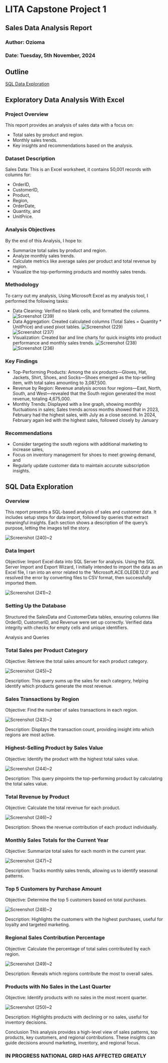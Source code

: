 # LITA Capstone Project 1

## Sales Data Analysis Report
### Author: Ozioma
### Date: Tuesday, 5th November, 2024

## Outline
[SQL Data Exploration](#sql-data-exploration)

## Exploratory Data Analysis With Excel

### Project Overview
This report provides an analysis of sales data with a focus on:
- Total sales by product and region.
- Monthly sales trends.
- Key insights and recommendations based on the analysis.

### Dataset Description
Sales Data: This is an Excel worksheet, it contains 50,001 records with columns for:
- OrderID, 
- CustomerID, 
- Product, 
- Region, 
- OrderDate,
- Quantity, and 
- UnitPrice.

### Analysis Objectives
By the end of this Analysis, I hope to:
- Summarize total sales by product and region.
- Analyze monthly sales trends.
- Calculate metrics like average sales per product and total revenue by region.
- Visualize the top-performing products and monthly sales trends.

### Methodology
To carry out my analysis, Using Microsoft Excel as my analysis tool, I performed the following tasks:
- Data Cleaning: Verified no blank cells, and formatted the columns.
  ![Screenshot (239)](https://github.com/user-attachments/assets/5eb6fcb8-577b-4bf1-b49d-99afda4de45b)
- Data Aggregation: Created calculated columns (Total Sales = Quantity * UnitPrice) and used pivot tables.
  ![Screenshot (229)](https://github.com/user-attachments/assets/f2acaafa-7caf-4188-ace6-ce95d3cddd5b)
  ![Screenshot (237)](https://github.com/user-attachments/assets/7c5ccd81-7fb6-4d04-a50c-230f3e5091f7)
- Visualization: Created bar and line charts for quick insights into product performance and monthly sales trends.
  ![Screenshot (238)](https://github.com/user-attachments/assets/9c1ca6fa-4314-4f77-b581-2706950d36ea)
![Screenshot (236)](https://github.com/user-attachments/assets/d117297f-1fd8-4238-8d06-23f27fb6a3f9)

### Key Findings
- Top-Performing Products: Among the six products—Gloves, Hat, Jackets, Shirt, Shoes, and Socks—Shoes emerged as the top-selling item, with total sales amounting to 3,087,500.
- Revenue by Region: Revenue analysis across four regions—East, North, South, and West—revealed that the South region generated the most revenue, totaling 4,675,000. 
- Monthly Trends: Displayed with a line graph, showing monthly fluctuations in sales; Sales trends across months showed that in 2023, February had the highest sales, with July as a close second. In 2024, February again led with the highest sales, followed closely by January

### Recommendations
- Consider targeting the south regions with additional marketing to increase sales,
- Focus on inventory management for shoes to meet growing demand, and
- Regularly update customer data to maintain accurate subscription insights.

## SQL Data Exploration 
### Overview 
This report presents a SQL-based analysis of sales and customer data. It includes setup steps for data import, followed by queries that extract meaningful insights. Each section shows a description of the query’s purpose, letting the images tell the story.

![Screenshot (240)~2](https://github.com/user-attachments/assets/50e0e68b-987e-4439-87ee-ef8e19a5748b)

### Data Import
Objective: Import Excel data into SQL Server for analysis.
Using the SQL Server Import and Export Wizard, I initially intended to import the data as an Excel file, I ran into an error related to the 'Microsoft.ACE.OLEDB.12.0' and resolved the error by converting files to CSV format, then successfully imported them.

![Screenshot (241)~2](https://github.com/user-attachments/assets/9e1252a5-ab93-4e3e-b0a5-97a74e23af31)


### Setting Up the Database
Structured the SalesData and CustomerData tables, ensuring columns like OrderID, CustomerID, and Revenue were set up correctly.
Verified data integrity with checks for empty cells and unique identifiers.

Analysis and Queries

### Total Sales per Product Category
Objective: Retrieve the total sales amount for each product category.

![Screenshot (245)~2](https://github.com/user-attachments/assets/bb861492-1cf0-44c8-b10f-27a34701fa41)

Description: This query sums up the sales for each category, helping identify which products generate the most revenue.

### Sales Transactions by Region
Objective: Find the number of sales transactions in each region.

![Screenshot (243)~2](https://github.com/user-attachments/assets/bc637c65-5b1a-4f63-a49b-f03cfd32faa5)

Description: Displays the transaction count, providing insight into which regions are most active.

### Highest-Selling Product by Sales Value
Objective: Identify the product with the highest total sales value.

![Screenshot (244)~2](https://github.com/user-attachments/assets/2c5e8b6d-775c-4f93-bbfe-ae061616a136)

Description: This query pinpoints the top-performing product by calculating the total sales value.

### Total Revenue by Product
Objective: Calculate the total revenue for each product.

![Screenshot (246)~2](https://github.com/user-attachments/assets/6543ea11-846b-4049-868c-3c4f87f4aefd)

Description: Shows the revenue contribution of each product individually.

### Monthly Sales Totals for the Current Year
Objective: Summarize total sales for each month in the current year.

![Screenshot (247)~2](https://github.com/user-attachments/assets/fa8fc839-b441-42f8-9528-8772bccc148f)

Description: Tracks monthly sales trends, allowing us to identify seasonal patterns.

### Top 5 Customers by Purchase Amount
Objective: Determine the top 5 customers based on total purchases.

![Screenshot (248)~2](https://github.com/user-attachments/assets/d5a1ef12-cd10-43f5-9f77-f951dc831f29)

Description: Highlights the customers with the highest purchases, useful for loyalty and targeted marketing.

### Regional Sales Contribution Percentage
Objective: Calculate the percentage of total sales contributed by each region.

![Screenshot (249)~2](https://github.com/user-attachments/assets/6dfa68b0-feec-4734-bd17-de95fd411f93)

Description: Reveals which regions contribute the most to overall sales.

### Products with No Sales in the Last Quarter
Objective: Identify products with no sales in the most recent quarter.

![Screenshot (250)~2](https://github.com/user-attachments/assets/0c7678ba-8c2f-4bcd-b341-9bd34eb9fa2b)

Description: Highlights products with declining or no sales, useful for inventory decisions.

Conclusion
This analysis provides a high-level view of sales patterns, top products, key customers, and regional contributions. These insights can guide decisions around marketing, inventory, and regional focus.







### IN PROGRESS NATIONAL GRID HAS AFFECTED GREATLY 
